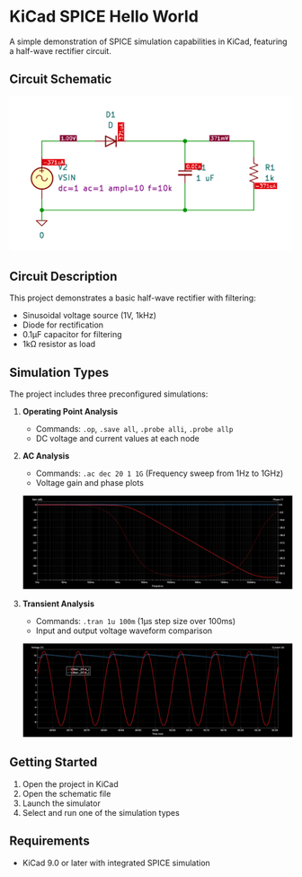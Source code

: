 # KiCad SPICE Hello World

A simple demonstration of SPICE simulation capabilities in KiCad, featuring a half-wave rectifier circuit.

## Circuit Schematic

![Circuit Schematic](images/schematic.png)

## Circuit Description

This project demonstrates a basic half-wave rectifier with filtering:
- Sinusoidal voltage source (1V, 1kHz)
- Diode for rectification
- 0.1μF capacitor for filtering
- 1kΩ resistor as load

## Simulation Types

The project includes three preconfigured simulations:

1. **Operating Point Analysis**
   - Commands: `.op`, `.save all`, `.probe alli`, `.probe allp`
   - DC voltage and current values at each node

2. **AC Analysis**
   - Commands: `.ac dec 20 1 1G` (Frequency sweep from 1Hz to 1GHz)
   - Voltage gain and phase plots

   ![AC Analysis](images/ac_analysis.png)

3. **Transient Analysis**
   - Commands: `.tran 1u 100m` (1μs step size over 100ms)
   - Input and output voltage waveform comparison
   
   ![Transient Analysis](images/transient_analysis.png)

## Getting Started

1. Open the project in KiCad
2. Open the schematic file
3. Launch the simulator
4. Select and run one of the simulation types

## Requirements

- KiCad 9.0 or later with integrated SPICE simulation